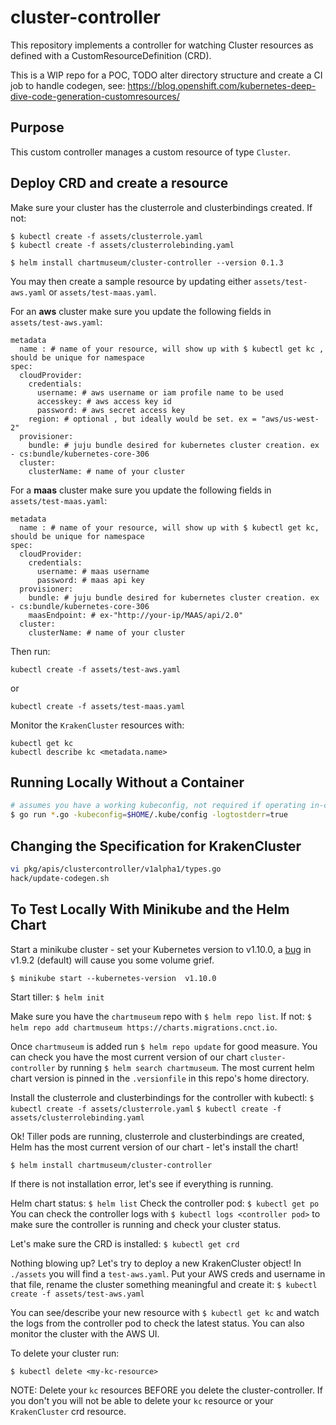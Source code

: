 # cluster-controller

This repository implements a controller for watching Cluster resources as
defined with a CustomResourceDefinition (CRD).

This is a WIP repo for a POC, TODO alter directory structure and create a CI job to handle codegen, see: https://blog.openshift.com/kubernetes-deep-dive-code-generation-customresources/

## Purpose

This custom controller manages a custom resource of type `Cluster`.

## Deploy CRD and create a resource

Make sure your cluster has the clusterrole and clusterbindings created. If not:
```
$ kubectl create -f assets/clusterrole.yaml
$ kubectl create -f assets/clusterrolebinding.yaml
```

```
$ helm install chartmuseum/cluster-controller --version 0.1.3
```

You may then create a sample resource by updating either `assets/test-aws.yaml` or `assets/test-maas.yaml`.

For an **aws** cluster make sure you update the following fields in `assets/test-aws.yaml`:
```
metadata
  name : # name of your resource, will show up with $ kubectl get kc ,  should be unique for namespace
spec:
  cloudProvider:
    credentials:
      username: # aws username or iam profile name to be used
      accesskey: # aws access key id
      password: # aws secret access key
    region: # optional , but ideally would be set. ex = "aws/us-west-2"
  provisioner:
    bundle: # juju bundle desired for kubernetes cluster creation. ex - cs:bundle/kubernetes-core-306
  cluster:
    clusterName: # name of your cluster
```
For a **maas** cluster make sure you update the following fields in `assets/test-maas.yaml`:
```
metadata
  name : # name of your resource, will show up with $ kubectl get kc, should be unique for namespace
spec:
  cloudProvider:
    credentials:
      username: # maas username
      password: # maas api key
  provisioner:
    bundle: # juju bundle desired for kubernetes cluster creation. ex - cs:bundle/kubernetes-core-306
    maasEndpoint: # ex-"http://your-ip/MAAS/api/2.0"
  cluster:
    clusterName: # name of your cluster
```

Then run:
```
kubectl create -f assets/test-aws.yaml
```
or
```
kubectl create -f assets/test-maas.yaml
```

Monitor the `KrakenCluster` resources with:
```
kubectl get kc
kubectl describe kc <metadata.name>
```

## Running Locally Without a Container

```sh
# assumes you have a working kubeconfig, not required if operating in-cluster
$ go run *.go -kubeconfig=$HOME/.kube/config -logtostderr=true
```

## Changing the Specification for KrakenCluster
```sh
vi pkg/apis/clustercontroller/v1alpha1/types.go
hack/update-codegen.sh
```

## To Test Locally With Minikube and the Helm Chart

Start a minikube cluster - set your Kubernetes version to v1.10.0, a [bug](https://github.com/kubernetes/kubernetes/issues/61178) in v1.9.2 (default) will cause you some volume grief.

`$ minikube start --kubernetes-version  v1.10.0`

Start tiller:
`$ helm init`

Make sure you have the `chartmuseum` repo with `$ helm repo list`. If not:
`$ helm repo add chartmuseum https://charts.migrations.cnct.io`.

Once `chartmuseum` is added run `$ helm repo update` for good measure. You can check you have the most current version of our chart `cluster-controller` by running `$ helm search chartmuseum`. The most current helm chart version is pinned in the `.versionfile` in this repo's home directory.

Install the clusterrole and clusterbindings for the controller with kubectl:
`$ kubectl create -f assets/clusterrole.yaml`
`$ kubectl create -f assets/clusterrolebinding.yaml`

Ok! Tiller pods are running, clusterrole and clusterbindings are created, Helm has the most current version of our chart - let's install the chart!

`$ helm install chartmuseum/cluster-controller`

If there is not installation error, let's see if everything is running.  

Helm chart status:
`$ helm list`
Check the controller pod:
`$ kubectl get po`
You can check the controller logs with `$ kubectl logs <controller pod>` to make sure the controller is running and check your cluster status.

Let's make sure the CRD is installed:
`$ kubectl get crd`

Nothing blowing up? Let's try to deploy a new KrakenCluster object! In `./assets` you will find a `test-aws.yaml`. Put your AWS creds and username in that file, rename the cluster something meaningful and create it:
`$ kubectl create -f assets/test-aws.yaml`

You can see/describe your new resource with `$ kubectl get kc` and watch the logs from the controller pod to check the latest status. You can also monitor the cluster with the AWS UI.

To delete your cluster run:

`$ kubectl delete <my-kc-resource>`

NOTE: Delete your `kc` resources BEFORE you delete the cluster-controller. If you don't you will not be able to delete your `kc` resource or your `KrakenCluster` crd resource.
